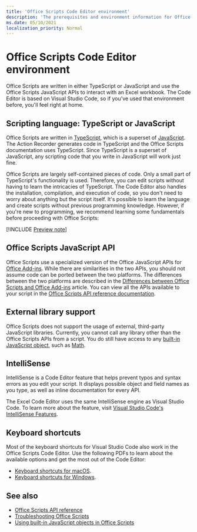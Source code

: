 ```yaml
---
title: 'Office Scripts Code Editor environment'
description: 'The prerequisites and environment information for Office Scripts in Excel on the web.'
ms.date: 05/10/2021
localization_priority: Normal
---
```


# Office Scripts Code Editor environment

Office Scripts are written in either TypeScript or JavaScript and use the Office Scripts JavaScript APIs to interact with an Excel workbook. The Code Editor is based on Visual Studio Code, so if you've used that environment before, you'll feel right at home.

## Scripting language: TypeScript or JavaScript

Office Scripts are written in [TypeScript](https://www.typescriptlang.org/docs/home.html), which is a superset of [JavaScript](https://developer.mozilla.org/docs/Web/JavaScript). The Action Recorder generates code in TypeScript and the Office Scripts documentation uses TypeScript. Since TypeScript is a superset of JavaScript, any scripting code that you write in JavaScript will work just fine.

Office Scripts are largely self-contained pieces of code. Only a small part of TypeScript's functionality is used. Therefore, you can edit scripts without having to learn the intricacies of TypeScript. The Code Editor also handles the installation, compilation, and execution of code, so you don't need to worry about anything but the script itself. It's possible to learn the language and create scripts without previous programming knowledge. However, if you're new to programming, we recommend learning some fundamentals before proceeding with Office Scripts:

[!INCLUDE [Preview note](../includes/coding-basics-references.md)]

## Office Scripts JavaScript API

Office Scripts use a specialized version of the Office JavaScript APIs for [Office Add-ins](/office/dev/add-ins/overview/index). While there are similarities in the two APIs, you should not assume code can be ported between the two platforms. The differences between the two platforms are described in the [Differences between Office Scripts and Office Add-ins](../resources/add-ins-differences.md#apis) article. You can view all the APIs available to your script in the [Office Scripts API reference documentation](/javascript/api/office-scripts/overview).

## External library support

Office Scripts does not support the usage of external, third-party JavaScript libraries. Currently, you cannot call any library other than the Office Scripts APIs from a script. You do still have access to any [built-in JavaScript object](../develop/javascript-objects.md), such as [Math](https://developer.mozilla.org/docs/Web/JavaScript/Reference/Global_Objects/Math).

## IntelliSense

IntelliSense is a Code Editor feature that helps prevent typos and syntax errors as you edit your script. It displays possible object and field names as you type, as well as inline documentation for every API.

The Excel Code Editor uses the same IntelliSense engine as Visual Studio Code. To learn more about the feature, visit [Visual Studio Code's IntelliSense Features](https://code.visualstudio.com/docs/editor/intellisense#_intellisense-features).

## Keyboard shortcuts

Most of the keyboard shortcuts for Visual Studio Code also work in the Office Scripts Code Editor. Use the following PDFs to learn about the available options and get the most out of the Code Editor:

- [Keyboard shortcuts for macOS](https://code.visualstudio.com/shortcuts/keyboard-shortcuts-macos.pdf).
- [Keyboard shortcuts for Windows](https://code.visualstudio.com/shortcuts/keyboard-shortcuts-windows.pdf).

## See also

- [Office Scripts API reference](/javascript/api/office-scripts/overview)
- [Troubleshooting Office Scripts](../testing/troubleshooting.md)
- [Using built-in JavaScript objects in Office Scripts](../develop/javascript-objects.md)
